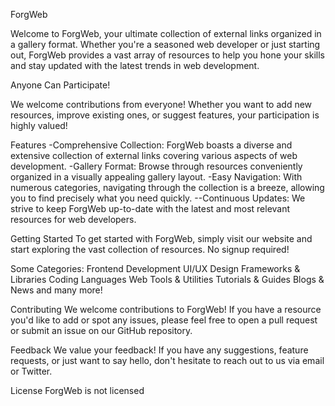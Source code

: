 ForgWeb

Welcome to ForgWeb, your ultimate collection of external links organized in a gallery format. Whether you're a seasoned web developer or just starting out, ForgWeb provides a vast array of resources to help you hone your skills and stay updated with the latest trends in web development.

Anyone Can Participate!

We welcome contributions from everyone! Whether you want to add new resources, improve existing ones, or suggest features, your participation is highly valued!


Features
-Comprehensive Collection: ForgWeb boasts a diverse and extensive collection of external links covering various aspects of web development.
-Gallery Format: Browse through resources conveniently organized in a visually appealing gallery layout.
-Easy Navigation: With numerous categories, navigating through the collection is a breeze, allowing you to find precisely what you need quickly.
--Continuous Updates: We strive to keep ForgWeb up-to-date with the latest and most relevant resources for web developers.


Getting Started
To get started with ForgWeb, simply visit our website and start exploring the vast collection of resources. No signup required!


Some Categories:
Frontend Development
UI/UX Design
Frameworks & Libraries
Coding Languages
Web Tools & Utilities
Tutorials & Guides
Blogs & News
and many more!


Contributing
We welcome contributions to ForgWeb! If you have a resource you'd like to add or spot any issues, please feel free to open a pull request or submit an issue on our GitHub repository.

Feedback
We value your feedback! If you have any suggestions, feature requests, or just want to say hello, don't hesitate to reach out to us via email or Twitter.

License
ForgWeb is not licensed 